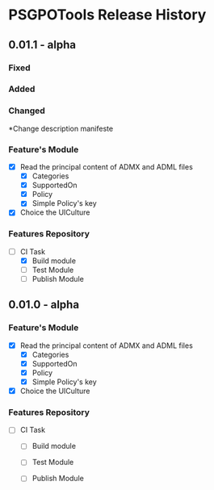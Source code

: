 # PSGPOTools Release History

## 0.01.1 - alpha

### Fixed

### Added

### Changed

*Change description manifeste

### Feature's Module

  *[x] Read the principal content of ADMX and ADML files
    *[x] Categories
    *[x] SupportedOn
    *[x] Policy
    *[x] Simple Policy's key
  *[x] Choice the UICulture

### Features Repository

  *[ ] CI Task
    *[X] Build module
    *[ ] Test Module
    *[ ] Publish Module

## 0.01.0 - alpha

### Feature's Module

  *[x] Read the principal content of ADMX and ADML files
    *[x] Categories
    *[x] SupportedOn
    *[x] Policy
    *[x] Simple Policy's key
  *[x] Choice the UICulture

### Features Repository

  *[ ] CI Task
    *[ ] Build module
    *[ ] Test Module
    *[ ] Publish Module

